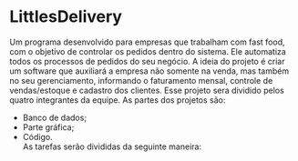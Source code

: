 # LittlesDelivery
   Um programa desenvolvido para empresas que trabalham com fast food, com o objetivo de controlar os pedidos dentro do sistema. Ele automatiza todos os processos de pedidos do seu negócio. 
   A ideia do projeto é criar um software que auxiliará a empresa não somente na venda, mas também no seu gerenciamento, informando o faturamento mensal, controle de vendas/estoque e cadastro dos clientes. 
   Esse projeto sera dividido pelos quatro integrantes da equipe. 
   As partes dos projetos são:  
   - Banco de dados;  
   - Parte gráfica;  
   - Código.  
   As tarefas serão divididas da seguinte maneira:
